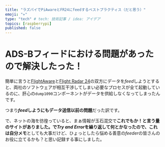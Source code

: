 ```yaml
---
title: "ラズパイでPiAwareとFR24にfeedするベストプラクティス（だと思う）"
emoji: "✈️"
type: "tech" # tech: 技術記事 / idea: アイデア
topics: [raspberrypi]
published: false
---
```


# ADS-Bフィードにおける問題があったので解決したった！

簡単に言うと[FlightAware](https://ja.flightaware.com/)と[Flight Radar 24](https://www.flightradar24.com/)の双方にデータを*feed*しようとすると、両社のソフトウェアが相互干渉してしまい必要なプロセスが全て起動しているのに、肝心の`dump1090`コンポーネントがデータを供給しなくなってしまったんです。

つまり***feed*しようにもデータ送信以前の問題**だった訳です。

で、ネットの海を彷徨っていると、まぁ情報が玉石混交で**これでもか！**と言う量のサイトがありました。で*Try and Error*を繰り返して何とかなったので、これは**自分メモ**としても大事だけど、ひょっとしたら悩める善意の*feeder*の皆さんのお役に立てるかも？と思い記録する事にしました。

